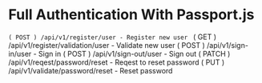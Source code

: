 # Full Authentication With Passport.js
 
`( POST ) /api/v1/register/user - Register new user `
 ( GET )  /api/v1/register/validation/user - Validate new user
 ( POST ) /api/v1/sign-in/user - Sign in 
 ( POST ) /api/v1/sign-out/user - Sign out
 ( PATCH ) /api/v1/reqest/password/reset - Reqest to reset password
 ( PUT )  /api/v1/validate/password/reset - Reset password
